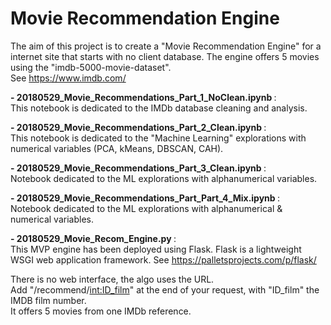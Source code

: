 # Movie Recommendation Engine

The aim of this project is to create a "Movie Recommendation Engine" for a internet site that starts with no client database.
The engine offers 5 movies using the "imdb-5000-movie-dataset".    
See https://www.imdb.com/

<b> - 20180529_Movie_Recommendations_Part_1_NoClean.ipynb	 </b>:   
This notebook is dedicated to the IMDb database cleaning and analysis.

<b> - 20180529_Movie_Recommendations_Part_2_Clean.ipynb	 </b>:   
This notebook is dedicated to the "Machine Learning" explorations with numerical variables (PCA, kMeans, DBSCAN, CAH).

<b> - 20180529_Movie_Recommendations_Part_3_Clean.ipynb	 </b>:   
Notebook dedicated to the ML explorations with alphanumerical variables.

<b> - 20180529_Movie_Recommendations_Part_Part_4_Mix.ipynb	 </b>:   
Notebook dedicated to the ML explorations with alphanumerical & numerical variables.

<b> - 20180529_Movie_Recom_Engine.py </b>:    
This MVP engine has been deployed using Flask.
Flask is a lightweight WSGI web application framework.
See https://palletsprojects.com/p/flask/

There is no web interface, the algo uses the URL.    
Add "/recommend/<int:ID_film>" at the end of your request, with "ID_film" the IMDB film number.    
It offers 5 movies from one IMDb reference.
